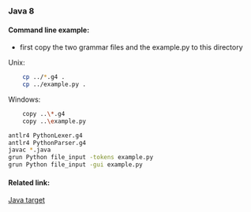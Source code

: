 ### Java 8

#### Command line example:
- first copy the two grammar files and the example.py to this directory

Unix:
```bash
    cp ../*.g4 .
    cp ../example.py .
```

Windows:
```bash
    copy ..\*.g4
    copy ..\example.py
```

```bash
antlr4 PythonLexer.g4
antlr4 PythonParser.g4
javac *.java
grun Python file_input -tokens example.py
grun Python file_input -gui example.py
```

#### Related link:
[Java target](https://github.com/antlr/antlr4/blob/master/doc/java-target.md)
